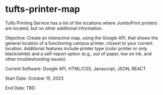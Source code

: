 # tufts-printer-map

Tufts Printing Service has a list of the locations where JumboPrint printers are located, but no other additional information.

Objective: Create an interactive map, using the Google API, that shows the general location of a functioning campus printer, closest to your current location. Additional features include printer type (color printer or only black/white) and a self-report option (e.g., out of paper, low on ink, and other troubleshooting issues).

Current Software: Google API, HTML/CSS, Javascript, JSON, REACT

Start Date: October 15, 2023

End Date: TBD
